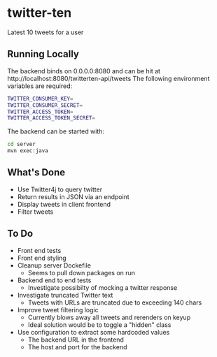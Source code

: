 # twitter-ten
Latest 10 tweets for a user

## Running Locally
The backend binds on 0.0.0.0:8080 and can be hit at http://localhost:8080/twitterten-api/tweets
The following environment variables are required:
```sh
TWITTER_CONSUMER_KEY=
TWITTER_CONSUMER_SECRET=
TWITTER_ACCESS_TOKEN=
TWITTER_ACCESS_TOKEN_SECRET=
```
The backend can be started with:
```sh
cd server
mvn exec:java
```

## What's Done
* Use Twitter4j to query twitter
* Return results in JSON via an endpoint
* Display tweets in client frontend
* Filter tweets

## To Do
* Front end tests
* Front end styling
* Cleanup server Dockefile
  * Seems to pull down packages on run
* Backend end to end tests
  * Investigate possibilty of mocking a twitter response
* Investigate truncated Twitter text
  * Tweets with URLs are truncated due to exceeding 140 chars
* Improve tweet filtering logic
  * Currently blows away all tweets and rerenders on keyup
  * Ideal solution would be to toggle a "hidden" class
* Use configuration to extract some hardcoded values
  * The backend URL in the frontend
  * The host and port for the backend
